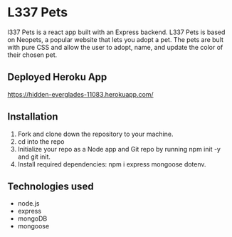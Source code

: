 # L337 Pets
l337 Pets is a react app built with an Express backend. L337 Pets is based on Neopets, a popular website that lets you adopt a pet. The pets are bult with pure CSS and allow the user to adopt, name, and update the color of their chosen pet.

## Deployed Heroku App

 https://hidden-everglades-11083.herokuapp.com/

## Installation

1. Fork and clone down the repository to your machine.
2. cd into the repo
3. Initialize your repo as a Node app and Git repo by running npm init -y and git init.
4. Install required dependencies: npm i express mongoose dotenv.

## Technologies used 

* node.js
* express
* mongoDB
* mongoose

